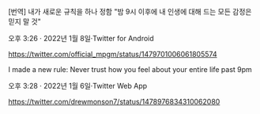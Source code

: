 [번역]
내가 새로운 규칙을 하나 정함
"밤 9시 이후에 내 인생에 대해 드는 모든 감정은 믿지 말 것"

오후 3:26 · 2022년 1월 8일·Twitter for Android

https://twitter.com/official_mpgm/status/1479701006061805574

I made a new rule: Never trust how you feel about your entire life past 9pm

오후 3:28 · 2022년 1월 6일·Twitter Web App

https://twitter.com/drewmonson7/status/1478976834310062080

